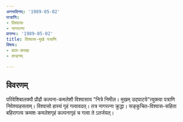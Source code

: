 ```yaml
---
अन्त्यदिनम्: '1989-05-02'
पात्राणि:
- विश्वासः
- नागरत्ना
प्रारम्भः: '1989-05-02'
title: विश्वास-मुखे पत्राणि
विषयः:
- बाल-कलहः
- दण्डनम्

---
```


## विवरणम्
परिवेशिबालक्यौ प्रौढौ कल्पना-कमलेशौ विश्वासाय "नित्रे निमील। मुखम् उद्घाटये"त्युक्त्वा पत्राणि निवेश्याहसताम्। विश्वासो हास्यं गृहं गत्वावदत्। तत्र नागरत्ना क्रुद्धा। 
सङ्कुचित-विश्वास-सहिता बहिरागत्य क्रमशः कमलेशगृहं कल्पनागृहं च गत्वा ते ऽतर्जयत्।

